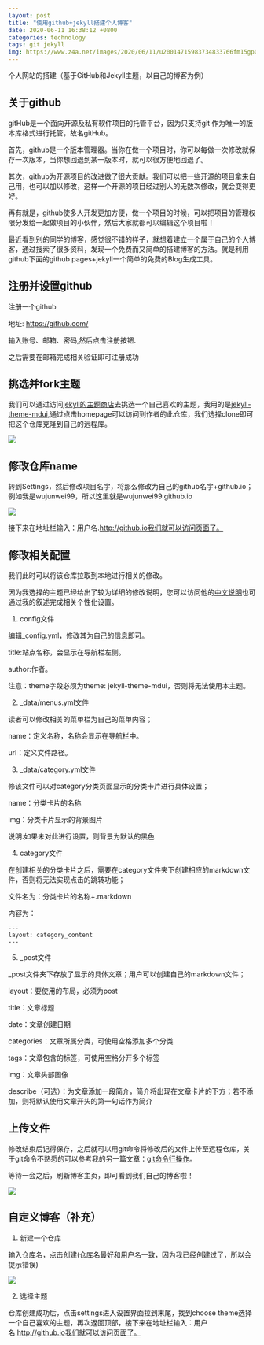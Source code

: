 ```yaml
---
layout: post
title: "使用github+jekyll搭建个人博客"
date: 2020-06-11 16:38:12 +0800
categories: technology
tags: git jekyll
img: https://www.z4a.net/images/2020/06/11/u20014715983734833766fm15gp0.md.png
---
```

个人网站的搭建（基于GitHub和Jekyll主题，以自己的博客为例）


## 关于github

gitHub是一个面向开源及私有软件项目的托管平台，因为只支持git 作为唯一的版本库格式进行托管，故名gitHub。

首先，github是一个版本管理器。当你在做一个项目时，你可以每做一次修改就保存一次版本，当你想回退到某一版本时，就可以很方便地回退了。

其次，github为开源项目的改进做了很大贡献。我们可以把一些开源的项目拿来自己用，也可以加以修改，这样一个开源的项目经过别人的无数次修改，就会变得更好。

再有就是，github使多人开发更加方便，做一个项目的时候，可以把项目的管理权限分发给一起做项目的小伙伴，然后大家就都可以编辑这个项目啦！

最近看到别的同学的博客，感觉很不错的样子，就想着建立一个属于自己的个人博客，通过搜索了很多资料，发现一个免费而又简单的搭建博客的方法。就是利用github下面的github pages+jekyll一个简单的免费的Blog生成工具。

## 注册并设置github

 注册一个github

地址: https://github.com/

输入账号、邮箱、密码,然后点击注册按钮.

之后需要在邮箱完成相关验证即可注册成功



## 挑选并fork主题

我们可以通过访问[jekyll的主题商店](http://jekyllthemes.org/)去挑选一个自己喜欢的主题，我用的是[jekyll-theme-mdui](http://jekyllthemes.org/),通过点击homepage可以访问到作者的此仓库，我们选择clone即可把这个仓库克隆到自己的远程库。

![](https://www.z4a.net/images/2020/06/11/theme_clone.md.jpg)


## 修改仓库name

转到Settings，然后修改项目名字，将那么修改为自己的github名字+github.io；例如我是wujunwei99，所以这里就是wujunwei99.github.io

![](https://www.z4a.net/images/2020/06/11/git_theme_settings.md.png)

接下来在地址栏输入：用户名.http://github.io我们就可以访问页面了。


## 修改相关配置

我们此时可以将该仓库拉取到本地进行相关的修改。

因为我选择的主题已经给出了较为详细的修改说明，您可以访问他的[中文说明](http://jekyllthemes.org/)也可通过我的叙述完成相关个性化设置。

1. config文件

编辑_config.yml，修改其为自己的信息即可。

title:站点名称，会显示在导航栏左侧。

author:作者。

注意：theme字段必须为theme: jekyll-theme-mdui，否则将无法使用本主题。

2. _data/menus.yml文件

读者可以修改相关的菜单栏为自己的菜单内容；

name：定义名称，名称会显示在导航栏中。

url：定义文件路径。

3. _data/category.yml文件

修该文件可以对category分类页面显示的分类卡片进行具体设置；

name：分类卡片的名称

img：分类卡片显示的背景图片

说明:如果未对此进行设置，则背景为默认的黑色

4. category文件

在创建相关的分类卡片之后，需要在category文件夹下创建相应的markdown文件，否则将无法实现点击的跳转功能；

文件名为：分类卡片的名称+.markdown

内容为：

    ---
    layout: category_content
    ---

5. _post文件

_post文件夹下存放了显示的具体文章；用户可以创建自己的markdown文件；

layout：要使用的布局，必须为post

title：文章标题

date：文章创建日期

categories：文章所属分类，可使用空格添加多个分类

tags：文章包含的标签，可使用空格分开多个标签

img：文章头部图像

describe（可选）：为文章添加一段简介，简介将出现在文章卡片的下方；若不添加，则将默认使用文章开头的第一句话作为简介


## 上传文件

修改结束后记得保存，之后就可以用git命令将修改后的文件上传至远程仓库，关于git命令不熟悉的可以参考我的另一篇文章：[git命令行操作](https://wujunwei99.github.io/notes/2020/06/08/git-command.html)。

等待一会之后，刷新博客主页，即可看到我们自己的博客啦！

![](https://www.z4a.net/images/2020/06/11/blog_01.md.jpg)


## 自定义博客（补充）

1. 新建一个仓库

输入仓库名，点击创建(仓库名最好和用户名一致，因为我已经创建过了，所以会提示错误)

![](https://www.z4a.net/images/2020/06/11/git_resig.md.jpg)

2. 选择主题

仓库创建成功后，点击settings进入设置界面拉到末尾，找到choose theme选择一个自己喜欢的主题，再次返回顶部，接下来在地址栏输入：用户名.http://github.io我们就可以访问页面了。
